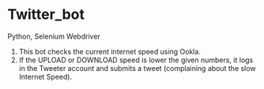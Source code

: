 # Twitter_bot
Python, Selenium Webdriver

1. This bot checks the current internet speed using Ookla.
2. If the UPLOAD or DOWNLOAD speed is lower the given numbers, it logs in the Tweeter account and submits a tweet (complaining about the slow Internet Speed).
